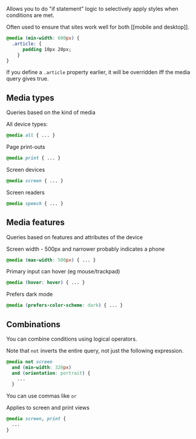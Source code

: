 Allows you to do "if statement" logic to selectively apply styles when conditions are met.

Often used to ensure that sites work well for both [[mobile and desktop]].

```css
@media (min-width: 600px) {
  .article: {
	  padding 10px 20px;
	}
}
```

If you define a `.article` property earlier, it will be overridden iff the media query gives true.

## Media types

Queries based on the kind of media

All device types:
```css
@media all { ... }
```

Page print-outs
```css
@media print { ... }
```

Screen devices
```css
@media screen { ... }
```

Screen readers
```css
@media speech { ... }
```

## Media features

Queries based on features and attributes of the device

Screen width - 500px and narrower probably indicates a phone
```css
@media (max-width: 500px) { ... }
```

Primary input can hover (eg mouse/trackpad)
```css
@media (hover: hover) { ... }
```

Prefers dark mode
```css
@media (prefers-color-scheme: dark) { ... }
```

## Combinations

You can combine conditions using logical operators.

Note that `not` inverts the entire query, not just the following expression.
```css
@media not screen
  and (min-width: 320px)
  and (orientation: portrait) {
    ...
  }
```

You can use commas like `or`

Applies to screen and print views
```css
@media screen, print {
  ...
}
```